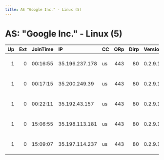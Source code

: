 ```yaml
---
title: AS "Google Inc." - Linux (5)
---
```


# AS: "Google Inc." - Linux (5)

|   Up |   Ext | JoinTime   | IP             | CC   |   ORp |   Dirp | Version   | Contact                         | Nickname   |   eFamMembers |
|-----:|------:|:-----------|:---------------|:-----|------:|-------:|:----------|:--------------------------------|:-----------|--------------:|
|    1 |     0 | 00:16:55   | 35.196.237.178 | us   |   443 |     80 | 0.2.9.12  | Tim &lt;tim@krellis.org&gt; 3JK | tw001      |             5 |
|    1 |     0 | 00:17:15   | 35.200.249.39  | us   |   443 |     80 | 0.2.9.12  | Tim &lt;tim@krellis.org&gt; 3Cx | tw002      |             5 |
|    1 |     0 | 00:22:11   | 35.192.43.157  | us   |   443 |     80 | 0.2.9.12  | Tim &lt;tim@krellis.org&gt; 3MG | tw004      |             5 |
|    1 |     0 | 15:06:55   | 35.198.113.181 | us   |   443 |     80 | 0.2.9.12  | Tim &lt;tim@krellis.org&gt; 36R | tw005      |             5 |
|    1 |     0 | 15:09:07   | 35.197.114.237 | us   |   443 |     80 | 0.2.9.12  | Tim &lt;tim@krellis.org&gt; 3KL | tw003      |             5 |
